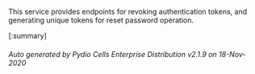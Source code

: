 






This service provides endpoints for revoking authentication tokens, and generating unique tokens for reset password operation.

[:summary]

###### Auto generated by Pydio Cells Enterprise Distribution v2.1.9 on 18-Nov-2020
